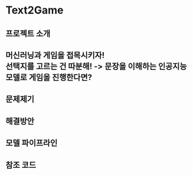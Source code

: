 # Text2Game

## 프로젝트 소개

머신러닝과 게임을 접목시키자!  
선택지를 고르는 건 따분해! -> 문장을 이해하는 인공지능 모델로 게임을 진행한다면?
---
## 문제제기

## 해결방안

## 모델 파이프라인


## 참조 코드
